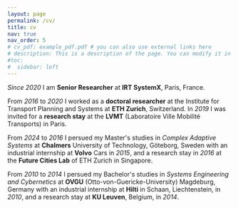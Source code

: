 ```yaml
---
layout: page
permalink: /cv/
title: cv
nav: true
nav_order: 5
# cv_pdf: example_pdf.pdf # you can also use external links here
# description: This is a description of the page. You can modify it in '_pages/cv.md'. You can also change or remove the top pdf download button.
#toc:
#  sidebar: left
---
```


*Since 2020* I am **Senior Researcher** at **IRT SystemX**, Paris, France.

From *2016* to *2020* I worked as a **doctoral researcher** at the Institute for Transport Planning and Systems at **ETH Zurich**, Switzerland. In *2019* I was invited for a **research stay** at the **LVMT** (Laboratoire Ville Mobilité Transports) in Paris. 

From *2024* to *2016* I persued my Master's studies in *Complex Adaptive Systems* at **Chalmers** University of Technology, Göteborg, Sweden with an industrial internship at **Volvo** Cars in *2015*, and a research stay in *2016* at the **Future Cities Lab** of ETH Zurich in Singapore.

From *2010* to *2014* I persued my Bachelor's studies in *Systems Engineering and Cybernetics* at **OVGU** (Otto-von-Guericke-University) Magdeburg, Germany with an industrial internship at **Hilti** in Schaan, Liechtenstein, in *2010*, and a research stay at **KU Leuven**, Belgium, in *2014*.

